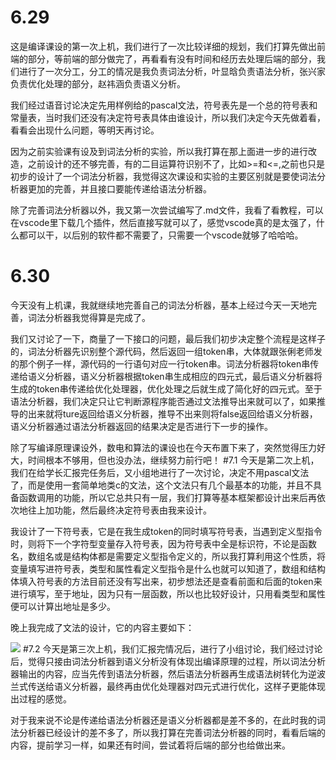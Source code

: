 # 6.29
这是编译课设的第一次上机，我们进行了一次比较详细的规划，我们打算先做出前端的部分，等前端的部分做完了，再看看有没有时间和经历去处理后端的部分，我们进行了一次分工，分工的情况是我负责词法分析，叶显晗负责语法分析，张兴家负责优化处理的部分，赵祎涵负责语义分析。

我们经过语音讨论决定先用样例给的pascal文法，符号表先是一个总的符号表和常量表，当时我们还没有决定符号表具体由谁设计，所以我们决定今天先做着看，看看会出现什么问题，等明天再讨论。

因为之前实验课有设及到词法分析的实验，所以我打算在那上面进一步的进行改造，之前设计的还不够完善，有的二目运算符识别不了，比如>=和<=,之前也只是初步的设计了一个词法分析器，我觉得这次课设和实验的主要区别就是要使词法分析器更加的完善，并且接口要能传递给语法分析器。

除了完善词法分析器以外，我又第一次尝试编写了.md文件，我看了看教程，可以在vscode里下载几个插件，然后直接写就可以了，感觉vscode真的是太强了，什么都可以干，以后别的软件都不需要了，只需要一个vscode就够了哈哈哈。
# 6.30
今天没有上机课，我就继续地完善自己的词法分析器，基本上经过今天一天地完善，词法分析器我觉得算是完成了。

我们又讨论了一下，商量了一下接口的问题，最后我们初步决定整个流程是这样子的，词法分析器先识别整个源代码，然后返回一组token串，大体就跟张俐老师发的那个例子一样，源代码的一行语句对应一行token串。词法分析器将token串传递给语义分析器，语义分析器根据token串生成相应的四元式，最后语义分析器将生成的token串传递给优化处理器，优化处理之后就生成了简化好的四元式。至于语法分析器，我们决定只让它判断源程序能否通过文法推导出来就可以了，如果推导的出来就将ture返回给语义分析器，推导不出来则将false返回给语义分析器，语义分析器通过语法分析器返回的结果决定是否进行下一步的操作。

除了写编译原理课设外，数电和算法的课设也在今天布置下来了，突然觉得压力好大，时间根本不够用，但也没办法，继续努力前行吧！
#7.1
今天是第二次上机，我们在给学长汇报完任务后，又小组地进行了一次讨论，决定不用pascal文法了，而是使用一套简单地类c的文法，这个文法只有几个最基本的功能，并且不具备函数调用的功能，所以它总共只有一层，我们打算等基本框架都设计出来后再依次地往上加功能，然后最终决定符号表由我来设计。

我设计了一下符号表，它是在我生成token的同时填写符号表，当遇到定义型指令时，则将下一个字符型变量存入符号表，因为符号表中全是标识符，不论是函数名，数组名或是结构体都是需要定义型指令定义的，所以我打算利用这个性质，将变量填写进符号表，类型和属性看定义型指令是什么也就可以知道了，数组和结构体填入符号表的方法目前还没有写出来，初步想法还是查看前面和后面的token来进行填写，至于地址，因为只有一层函数，所以也比较好设计，只用看类型和属性便可以计算出地址是多少。

晚上我完成了文法的设计，它的内容主要如下：

![](2020-07-03-23-49-00.png)
#7.2
今天是第三次上机，我们汇报完情况后，进行了小组讨论，我们经过讨论后，觉得只接由词法分析器到语义分析没有体现出编译原理的过程，所以词法分析器输出的内容，应当先传到语法分析器，然后语法分析器再生成语法树转化为逆波兰式传送给语义分析器，最终再由优化处理器对四元式进行优化，这样子更能体现出过程的感觉。

对于我来说不论是传递给语法分析器还是语义分析器都是差不多的，在此时我的词法分析器已经设计的差不多了，所以我打算在完善词法分析器的同时，看看后端的内容，提前学习一样，如果还有时间，尝试着将后端的部分也给做出来。

